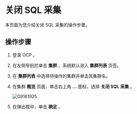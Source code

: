关闭 SQL 采集
==============================

本页面为您介绍关闭 SQL 采集的操作步骤。

操作步骤
-------------------------

1. 登录 OCP 。

2. 在左侧导航栏单击 **集群** ，系统默认进入 **集群列表** 页签。

3. 在 **集群列表** 中选择待操作的集群并单击其集群名。

4. 在集群 **概览** 页面，单击右上角 **...** 图标，选择 **关闭 SQL 采集** 。

   ![09161925](https://obbusiness-private.oss-cn-shanghai.aliyuncs.com/doc/img/ocp/410/%E5%85%B3%E9%97%ADsql%E9%87%87%E9%9B%86.png)

5. 在弹出框中，单击 **确定** 。

